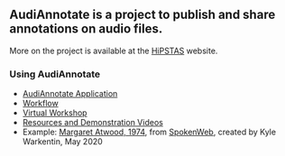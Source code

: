 ## AudiAnnotate is a project to publish and share annotations on audio files. 
More on the project is available at the [HiPSTAS](http://hipstas.org/audiannotate/) website.

### Using AudiAnnotate 
* [AudiAnnotate Application](http://audiannotate.brumfieldlabs.com/)
* [Workflow](workflow.md) 
* [Virtual Workshop](workshop.md)
* [Resources and Demonstration Videos](resources.md)
* Example: [Margaret Atwood, 1974](https://kywark.github.io/link-tests/margaret-atwood-1974/), from [SpokenWeb](https://spokenweb.ca/), created by Kyle Warkentin, May 2020

